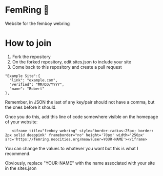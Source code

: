 # FemRing 🌸
Website for the femboy webring

# How to join

1. Fork the repository
2. On the forked repository, edit sites.json to include your site
3. Come back to this repository and create a pull request

```
"Example Site":{ 
  "link": "example.com",  
  "verified": "MM/DD/YYYY",
  "name": "Bobert"
},

```
Remember, in JSON the last of any key/pair should not have a comma, but the ones before it should.

Once you do this, add this line of code somewhere visible on the homepage of your website: 
```
   <iframe title="femboy webring" style='border-radius:25px; border: 2px solid deeppink' frameborder="no" height='70px' width='250px' src='https://femring.neocities.org/meow?user=YOUR-NAME'></iframe>
```
You can change the values to whatever you want but this is what I recommend. 

Obviously, replace "YOUR-NAME" with the name associated with your site in the sites.json
